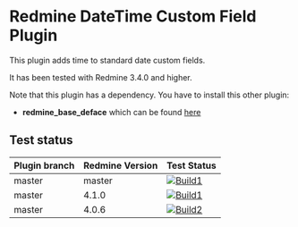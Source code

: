 Redmine DateTime Custom Field Plugin
======================

This plugin adds time to standard date custom fields.

It has been tested with Redmine 3.4.0 and higher.

Note that this plugin has a dependency. You have to install this other plugin:
* **redmine_base_deface** which can be found [here](https://github.com/jbbarth/redmine_base_deface)

## Test status

|Plugin branch| Redmine Version   | Test Status       |
|-------------|-------------------|-------------------|
|master       | master            | [![Build1][1]][5] |  
|master       | 4.1.0             | [![Build1][2]][5] |  
|master       | 4.0.6             | [![Build2][3]][5] |

[1]: https://travis-matrix-badges.herokuapp.com/repos/nanego/redmine_datetime_custom_field/branches/master/1?use_travis_com=true
[2]: https://travis-matrix-badges.herokuapp.com/repos/nanego/redmine_datetime_custom_field/branches/master/2?use_travis_com=true
[3]: https://travis-matrix-badges.herokuapp.com/repos/nanego/redmine_datetime_custom_field/branches/master/3?use_travis_com=true
[5]: https://travis-ci.com/nanego/redmine_datetime_custom_field
